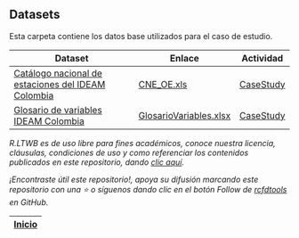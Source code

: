 ## Datasets

Esta carpeta contiene los datos base utilizados para el caso de estudio.

| Dataset                                                                                            | Enlace                                                                 | Actividad                                                                       |
|----------------------------------------------------------------------------------------------------|------------------------------------------------------------------------|---------------------------------------------------------------------------------|
| [Catálogo nacional de estaciones del IDEAM Colombia](http://dhime.ideam.gov.co/atencionciudadano/) | [CNE_OE.xls](http://bart.ideam.gov.co/cneideam/CNE_IDEAM.xls)          | [CaseStudy](https://github.com/rcfdtools/R.LTWB/tree/main/Section01/CaseStudy)  |
| [Glosario de variables IDEAM Colombia](http://dhime.ideam.gov.co/atencionciudadano/)               | [GlosarioVariables.xlsx](http://dhime.ideam.gov.co/atencionciudadano/) | [CaseStudy](https://github.com/rcfdtools/R.LTWB/tree/main/Section01/CaseStudy)  |

 
_R.LTWB es de uso libre para fines académicos, conoce nuestra licencia, cláusulas, condiciones de uso y como referenciar los contenidos publicados en este repositorio, dando [clic aquí](https://github.com/rcfdtools/R.LTWB/wiki/License)._

_¡Encontraste útil este repositorio!, apoya su difusión marcando este repositorio con una ⭐ o síguenos dando clic en el botón Follow de [rcfdtools](https://github.com/rcfdtools) en GitHub._

| [Inicio](https://github.com/rcfdtools/R.LTWB/wiki) |
|----------------------------------------------------|